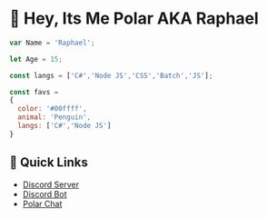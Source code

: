 # 👋 Hey, Its Me Polar AKA Raphael

```js
var Name = 'Raphael';

let Age = 15;

const langs = ['C#','Node JS','CSS','Batch','JS'];

const favs = 
{
  color: '#00ffff',
  animal: 'Penguin',
  langs: ['C#','Node JS']
}
```

## 🌠 Quick Links

* [Discord Server](https://dsc.gg/polar69)
* [Discord Bot](https://dsc.gg/rumpy)
* [Polar Chat](https://polar-chatty.polar-69.repl.co/)

